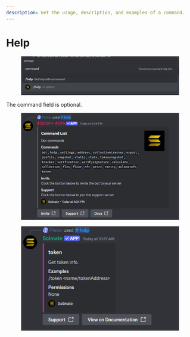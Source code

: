 ```yaml
---
description: Get the usage, description, and examples of a command.
---
```


# Help

<figure><img src="../.gitbook/assets/image (6) (2).png" alt=""><figcaption></figcaption></figure>

The command field is optional.

<figure><img src="../.gitbook/assets/image (8).png" alt=""><figcaption></figcaption></figure>

<figure><img src="../.gitbook/assets/image (51).png" alt=""><figcaption></figcaption></figure>
